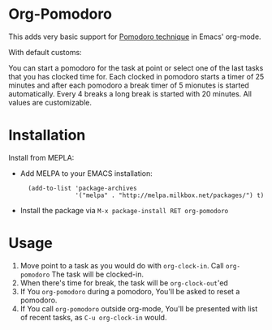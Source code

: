 Org-Pomodoro
============

This adds very basic support for
[Pomodoro technique](http://www.pomodorotechnique.com/)
in Emacs' org-mode.

With default customs:

You can start a pomodoro for the task at point or select one of the
last tasks that you has clocked time for. Each clocked in pomodoro
starts a timer of 25 minutes and after each pomodoro a break timer of
5 mionutes is started automatically. Every 4 breaks a long break is
started with 20 minutes. All values are customizable.

Installation
===========

 Install from MEPLA:

 * Add MELPA to your EMACS installation:

         (add-to-list 'package-archives
                      '("melpa" . "http://melpa.milkbox.net/packages/") t)

 * Install the package via `M-x package-install RET org-pomodoro`

Usage
=====

 1. Move point to a task as you would do with `org-clock-in`.
    Call `org-pomodoro` The task will be clocked-in.
 2. When there's time for break, the task will be `org-clock-out`'ed
 3. If You `org-pomodoro` during a pomodoro, You'll be asked to reset
    a pomodoro.
 4. If You call `org-pomodoro` outside org-mode, You'll be presented
    with list of recent tasks, as `C-u org-clock-in` would.
